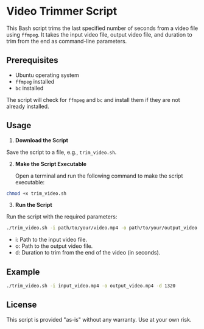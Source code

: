 # Video Trimmer Script

This Bash script trims the last specified number of seconds from a video file using `ffmpeg`. It takes the input video file, output video file, and duration to trim from the end as command-line parameters.

## Prerequisites

- Ubuntu operating system
- `ffmpeg` installed
- `bc` installed

The script will check for `ffmpeg` and `bc` and install them if they are not already installed.

## Usage

1. **Download the Script**

Save the script to a file, e.g., `trim_video.sh`.

2. **Make the Script Executable**

   Open a terminal and run the following command to make the script executable:

```bash
chmod +x trim_video.sh
```

3. **Run the Script**

Run the script with the required parameters:

```bash
./trim_video.sh -i path/to/your/video.mp4 -o path/to/your/output_video.mp4 -d duration_to_trim_in_seconds
```

- i: Path to the input video file.
- o: Path to the output video file.
- d: Duration to trim from the end of the video (in seconds).

## Example

```bash
./trim_video.sh -i input_video.mp4 -o output_video.mp4 -d 1320
```

## License

This script is provided "as-is" without any warranty. Use at your own risk.


